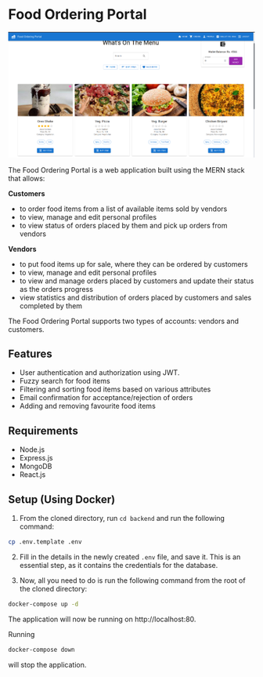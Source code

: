 # Food Ordering Portal

<p align="center">
<img src="images/preview_1.png">
</p>

The Food Ordering Portal is a web application built using the MERN stack that allows:

<b>Customers</b>

* to order food items from a list of available items sold by vendors
* to view, manage and edit personal profiles
* to view status of orders placed by them and pick up orders from vendors

<b>Vendors</b>

* to put food items up for sale, where they can be ordered by customers
* to view, manage and edit personal profiles
* to view and manage orders placed by customers and update their status as the orders progress
* view statistics and distribution of orders placed by customers and sales completed by them

The Food Ordering Portal supports two types of accounts: vendors and customers.

## Features

* User authentication and authorization using JWT.
* Fuzzy search for food items
* Filtering and sorting food items based on various attributes
* Email confirmation for acceptance/rejection of orders
* Adding and removing favourite food items

## Requirements

* Node.js
* Express.js
* MongoDB
* React.js

## Setup (Using Docker)

1. From the cloned directory, run `cd backend` and run the following command:
```bash
cp .env.template .env
```

2. Fill in the details in the newly created `.env` file, and save it. This is an essential step, as it contains the credentials for the database.

3. Now, all you need to do is run the following command from the root of the cloned directory:
```bash
docker-compose up -d
```
The application will now be running on http://localhost:80.

Running
```bash
docker-compose down
```
will stop the application.
